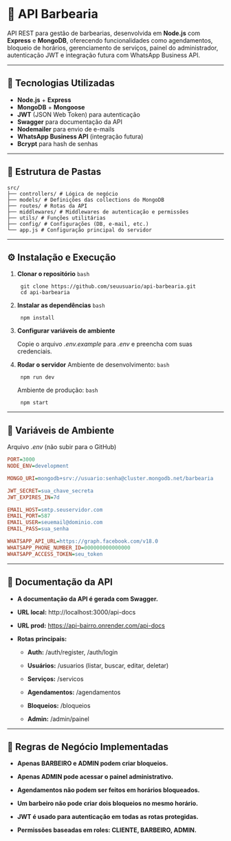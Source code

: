 # 💈 API Barbearia

API REST para gestão de barbearias, desenvolvida em **Node.js** com **Express** e **MongoDB**, oferecendo funcionalidades como agendamentos, bloqueio de horários, gerenciamento de serviços, painel do administrador, autenticação JWT e integração futura com WhatsApp Business API.

---

## 🚀 Tecnologias Utilizadas

- **Node.js** + **Express**
- **MongoDB** + **Mongoose**
- **JWT** (JSON Web Token) para autenticação
- **Swagger** para documentação da API
- **Nodemailer** para envio de e-mails
- **WhatsApp Business API** (integração futura)
- **Bcrypt** para hash de senhas

---

## 📂 Estrutura de Pastas
```
src/
├── controllers/ # Lógica de negócio
├── models/ # Definições das collections do MongoDB
├── routes/ # Rotas da API
├── middlewares/ # Middlewares de autenticação e permissões
├── utils/ # Funções utilitárias
├── config/ # Configurações (DB, e-mail, etc.)
└── app.js # Configuração principal do servidor
```
---

## ⚙️ Instalação e Execução

1. **Clonar o repositório**
    ```bash```

        git clone https://github.com/seuusuario/api-barbearia.git
        cd api-barbearia

2. **Instalar as dependências**
    ```bash```

        npm install

3. **Configurar variáveis de ambiente**

    Copie o arquivo *.env.example* para *.env* e preencha com suas credenciais.

4. **Rodar o servidor**
    Ambiente de desenvolvimento:
    ```bash```
    
        npm run dev

    Ambiente de produção:
    ```bash```

        npm start

---

## 🔑 Variáveis de Ambiente

Arquivo *.env* (não subir para o GitHub)

```ini
PORT=3000
NODE_ENV=development

MONGO_URI=mongodb+srv://usuario:senha@cluster.mongodb.net/barbearia

JWT_SECRET=sua_chave_secreta
JWT_EXPIRES_IN=7d

EMAIL_HOST=smtp.seuservidor.com
EMAIL_PORT=587
EMAIL_USER=seuemail@dominio.com
EMAIL_PASS=sua_senha

WHATSAPP_API_URL=https://graph.facebook.com/v18.0
WHATSAPP_PHONE_NUMBER_ID=000000000000000
WHATSAPP_ACCESS_TOKEN=seu_token
```
---

## 📖 Documentação da API

- **A documentação da API é gerada com Swagger.**

- **URL local:** http://localhost:3000/api-docs

- **URL prod:** https://api-bairro.onrender.com/api-docs

- **Rotas principais:**

    - **Auth:** /auth/register, /auth/login

    - **Usuários:** /usuarios (listar, buscar, editar, deletar)

    - **Serviços:** /servicos

    - **Agendamentos:** /agendamentos

    - **Bloqueios:** /bloqueios

    - **Admin:** /admin/painel

---

## 📌 Regras de Negócio Implementadas

- **Apenas BARBEIRO e ADMIN podem criar bloqueios.**

- **Apenas ADMIN pode acessar o painel administrativo.**

- **Agendamentos não podem ser feitos em horários bloqueados.**

- **Um barbeiro não pode criar dois bloqueios no mesmo horário.**

- **JWT é usado para autenticação em todas as rotas protegidas.**

- **Permissões baseadas em roles: CLIENTE, BARBEIRO, ADMIN.**